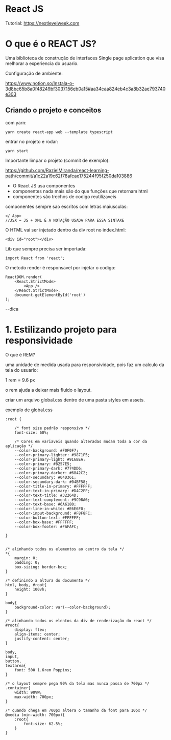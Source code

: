 # React JS

Tutorial: https://nextlevelweek.com

# O que é o REACT JS?

Uma biblioteca de construção de interfaces Single page aplication que visa melhorar a experiencia do usuario.

Configuração de ambiente:

https://www.notion.so/Instala-o-3d8bc65b8a0f48249bf3037156eb0a15#aa34caa824eb4c3a8b32ae793740e303

## Criando o projeto e conceitos

com yarn:

    yarn create react-app web --template typescript

entrar no projeto e rodar:

    yarn start

Importante limpar o projeto (commit de exemplo):

https://github.com/RazielMiranda/react-learning-path/commit/a1c22a19c62f78afcae175244f95f250da103886

- O React JS usa componentes
- componentes nada mais são do que funções que retornam html
- componentes são trechos de codigo reutilizaveis

componentes sempre sao escritos com letras maiusculas:

    </ App>
    //JSX = JS + XML É A NOTAÇÃO USADA PARA ESSA SINTAXE

O HTML vai ser injetado dentro da div root no index.html:

    <div id="root"></div>

Lib que sempre precisa ser importada:

    import React from 'react';

O metodo render é responsavel por injetar o codigo:

    ReactDOM.render(
        <React.StrictMode>
            <App />
        </React.StrictMode>,
        document.getElementById('root')
    );

--dica

# 1. Estilizando projeto para responsividade

O que é REM?

uma unidade de medida usada para responsividade, pois faz um calculo da tela do usuario:

1 rem = 9.6 px

o rem ajuda a deixar mais fluido o layout.

criar um arquivo global.css dentro de uma pasta styles em assets.

exemplo de global.css

    :root {

        /* font size padrão responsivo */
        font-size: 60%;

        /* Cores em variaveis quando alteradas mudam toda a cor da aplicação */
        --color-background: #F0F0F7;
        --color-primary-lighter: #9871F5;
        --color-primary-light: #916BEA;
        --color-primary: #8257E5;
        --color-primary-dark: #774DD6;
        --color-primary-darker: #6842C2;
        --color-secundary: #04D361;
        --color-secundary-dark: #04BF58;
        --color-title-in-primary: #FFFFFF;
        --color-text-in-primary: #D4C2FF;
        --color-text-title: #32264D;
        --color-text-complement: #9C98A6;
        --color-text-base: #6A6180;
        --color-line-in-white: #E6E6F0;
        --color-input-background: #F8F8FC;
        --color-button-text: #FFFFFF;
        --color-box-base: #FFFFFF;
        --color-box-footer: #FAFAFC;
    
    }


    /* alinhando todos os elementos ao centro da tela */
    *{
        margin: 0;
        padding: 0;
        box-sizing: border-box;
    }

    /* definindo a altura do documento */
    html, body, #root{
        height: 100vh;
    }

    body{
        background-color: var(--color-background);
    }

    /* alinhando todos os elentos da div de renderização do react */
    #root{
        display: flex;
        align-items: center;
        justify-content: center;
    }

    body,
    input,
    button,
    textarea{
        font: 500 1.6rem Poppins;
    }

    /* o layout sempre pega 90% da tela mas nunca passa de 700px */
    .container{
        width: 90VW;
        max-width: 700px;
    }

    /* quando chega em 700px altera o tamanho da font para 10px */
    @media (min-width: 700px){
        :root{
            font-size: 62.5%;
        }
    }

